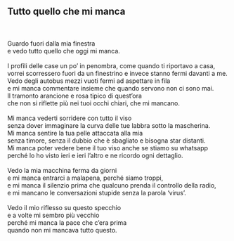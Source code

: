 <div class="col-md-3">
    <h2> Tutto quello che mi manca </h2>
    <br><br>
    Guardo fuori dalla mia finestra<br>
    e vedo tutto quello che oggi mi manca.<br>
<br>
    I profili delle case un po’ in penombra, come quando ti riportavo a casa,<br>
    vorrei scorressero fuori da un finestrino e invece stanno fermi davanti a me.<br>
    Vedo degli autobus mezzi vuoti fermi ad aspettare in fila<br>
    e mi manca commentare insieme che quando servono non ci sono mai.<br>
    Il tramonto arancione e rosa tipico di quest’ora<br>
    che non si riflette più nei tuoi occhi chiari, che mi mancano.<br>
<br>
    Mi manca vederti sorridere con tutto il viso<br>
    senza dover immaginare la curva delle tue labbra sotto la mascherina.<br>
    Mi manca sentire la tua pelle attaccata alla mia<br>
    senza timore, senza il dubbio che è sbagliato e bisogna star distanti.<br>
    Mi manca poter vedere bene il tuo viso anche se stiamo su whatsapp<br>
    perché lo ho visto ieri e ieri l’altro e ne ricordo ogni dettaglio.<br>
<br>
    Vedo la mia macchina ferma da giorni<br>
    e mi manca entrarci a malapena, perché siamo troppi,<br>
    e mi manca il silenzio prima che qualcuno prenda il controllo della radio,<br>
    e mi mancano le conversazioni stupide senza la parola ‘virus’.<br>
<br>
    Vedo il mio riflesso su questo specchio<br>
    e a volte mi sembro più vecchio<br>
    perché mi manca la pace che c’era prima<br>
    quando non mi mancava tutto questo.<br>
</div>